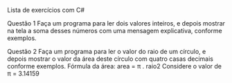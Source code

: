 Lista de exercícios com C#

Questão 1
    Faça um programa para ler dois valores inteiros, e depois mostrar na tela a soma desses números com uma
    mensagem explicativa, conforme exemplos.

Questão 2
    Faça um programa para ler o valor do raio de um círculo, e depois mostrar o valor da área deste círculo com quatro
    casas decimais conforme exemplos.
    Fórmula da área: area = π . raio2
    Considere o valor de π = 3.14159

    

